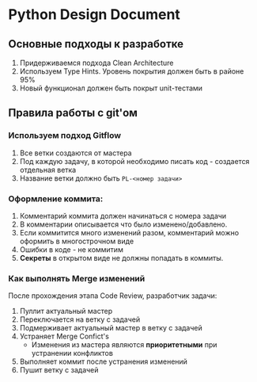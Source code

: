 # Python Design Document

## Основные подходы к разработке
1. Придерживаемся подхода Clean Architecture
2. Используем Type Hints. Уровень покрытия должен быть в районе 95%
3. Новый функционал должен быть покрыт unit-тестами


## Правила работы с git'ом

### Используем подход Gitflow
1. Все ветки создаются от мастера
2. Под каждую задачу, в которой необходимо писать код - создается отдельная ветка
3. Название ветки должно быть `PL-<номер задачи>`

### Оформление коммита:
1. Комментарий коммита должен начинаться с номера задачи
2. В комментарии описывается что было изменено/добавлено.
3. Если коммитится много изменений разом, комментарий можно оформить в многострочном виде
4. Ошибки в коде - не коммитим
5. **Секреты** в открытом виде не должны попадать в коммиты.

### Как выполнять Merge изменений
После прохождения этапа Code Review, разработчик задачи:
1. Пуллит актуальный мастер 
2. Переключается на ветку с задачей
3. Подмерживает актуальный мастер в ветку с задачей
4. Устраняет Merge Confict's
   - Изменения из мастера являются **приоритетными** при устранении конфликтов
5. Выполняет коммит после устранения изменений
6. Пушит ветку с задачей
